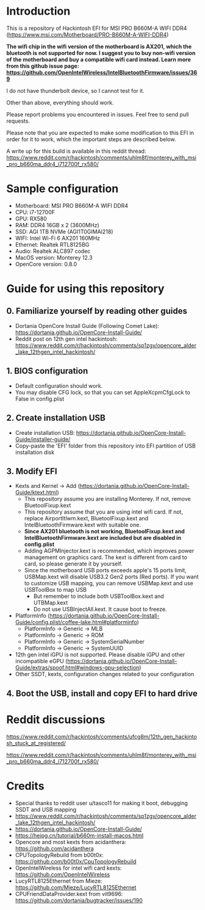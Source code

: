 # Introduction

This is a repository of Hackintosh EFI for MSI PRO B660M-A WIFI DDR4 (https://www.msi.com/Motherboard/PRO-B660M-A-WIFI-DDR4)

**The wifi chip in the wifi version of the motherboard is AX201, which the bluetooth is not supported for now. I suggest you to buy non-wifi version of the motherboard and buy a compatible wifi card instead. Learn more from this github issue page: https://github.com/OpenIntelWireless/IntelBluetoothFirmware/issues/369**

I do not have thunderbolt device, so I cannot test for it.

Other than above, everything should work.

Please report problems you encountered in issues. Feel free to send pull requests.

Please note that you are expected to make some modification to this EFI in order for it to work, which the important steps are described below.

A write up for this build is available in this reddit thread: https://www.reddit.com/r/hackintosh/comments/uhlm8f/monterey_with_msi_pro_b660ma_ddr4_i712700f_rx580/

# Sample configuration
- Motherboard: MSI PRO B660M-A WIFI DDR4
- CPU: i7-12700F
- GPU: RX580
- RAM: DDR4 16GB x 2 (3600MHz)
- SSD: AGI 1TB NVMe (AGI1T0GIMAI218)
- WIFI: Intel Wi-Fi 6 AX201 160MHz
- Ethernet: Realtek RTL8125BG
- Audio: Realtek ALC897 codec
- MacOS version: Monterey 12.3
- OpenCore version: 0.8.0

# Guide for using this repository
## 0. Familiarize yourself by reading other guides
- Dortania OpenCore Install Guide (Following Comet Lake): https://dortania.github.io/OpenCore-Install-Guide/
- Reddit post on 12th gen intel hackintosh: https://www.reddit.com/r/hackintosh/comments/sp1zgv/opencore_alder_lake_12thgen_intel_hackintosh/

## 1. BIOS configuration
- Default configuration should work.
- You may disable CFG lock, so that you can set AppleXcpmCfgLock to False in config.plist

## 2. Create installation USB
- Create installation USB: https://dortania.github.io/OpenCore-Install-Guide/installer-guide/
- Copy-paste the 'EFI' folder from this repository into EFI partition of USB installation disk

## 3. Modify EFI
- Kexts and Kernel -> Add (https://dortania.github.io/OpenCore-Install-Guide/ktext.html)
  - This repository assume you are installing Monterey. If not, remove BluetoolFixup.kext
  - This repository assume that you are using intel wifi card. If not, replace AirportItlwm.kext, BluetoolFixup.kext and IntelBluetoothFirmware.kext with suitable one.
  - **Since AX201 bluetooth is not working, BluetoolFixup.kext and IntelBluetoothFirmware.kext are included but are disabled in config.plist**
  - Adding AGPMInjector.kext is recommended, which improves power management on graphics card. The kext is different from card to card, so please generate it by yourself.
  - Since the motherboard USB ports exceeds apple's 15 ports limit, USBMap.kext will disable USB3.2 Gen2 ports (Red ports). If you want to customize USB mapping, you can remove USBMap.kext and use USBToolBox to map USB
    - But remember to include both USBToolBox.kext and UTBMap.kext
    - Do not use USBInjectAll.kext. It cause boot to freeze.
- PlatformInfo (https://dortania.github.io/OpenCore-Install-Guide/config.plist/coffee-lake.html#platforminfo)
  - PlatformInfo -> Generic -> MLB
  - PlatformInfo -> Generic -> ROM
  - PlatformInfo -> Generic -> SystemSerialNumber
  - PlatformInfo -> Generic -> SystemUUID
- 12th gen intel iGPU is not supported. Please disable iGPU and other incompatible eGPU (https://dortania.github.io/OpenCore-Install-Guide/extras/spoof.html#windows-gpu-selection)
- Other SSDT, kexts, configuration changes related to your configuration

## 4. Boot the USB, install and copy EFI to hard drive

# Reddit discussions
https://www.reddit.com/r/hackintosh/comments/ufcg8m/12th_gen_hackintosh_stuck_at_registered/

https://www.reddit.com/r/hackintosh/comments/uhlm8f/monterey_with_msi_pro_b660ma_ddr4_i712700f_rx580/

# Credits
- Special thanks to reddit user u/tasco11 for making it boot, debugging SSDT and USB mapping
- https://www.reddit.com/r/hackintosh/comments/sp1zgv/opencore_alder_lake_12thgen_intel_hackintosh/
- https://dortania.github.io/OpenCore-Install-Guide/
- https://heipg.cn/tutorial/b660m-install-macos.html
- Opencore and most kexts from acidanthera: https://github.com/acidanthera
- CPUTopologyRebuild from b00t0x: https://github.com/b00t0x/CpuTopologyRebuild
- OpenIntelWireless for intel wifi card kexts: https://github.com/OpenIntelWireless
- LucyRTL8125Ethernet from Mieze: https://github.com/Mieze/LucyRTL8125Ethernet
- CPUFriendDataProvider.kext from vit9696: https://github.com/dortania/bugtracker/issues/190
